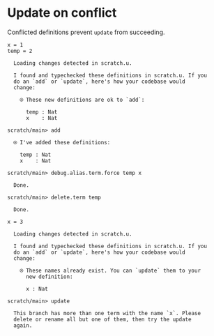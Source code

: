 # Update on conflict

Conflicted definitions prevent `update` from succeeding.

``` unison
x = 1
temp = 2
```

``` ucm
  Loading changes detected in scratch.u.

  I found and typechecked these definitions in scratch.u. If you
  do an `add` or `update`, here's how your codebase would
  change:
  
    ⍟ These new definitions are ok to `add`:
    
      temp : Nat
      x    : Nat

```

``` ucm
scratch/main> add

  ⍟ I've added these definitions:
  
    temp : Nat
    x    : Nat

scratch/main> debug.alias.term.force temp x

  Done.

scratch/main> delete.term temp

  Done.

```

``` unison
x = 3
```

``` ucm
  Loading changes detected in scratch.u.

  I found and typechecked these definitions in scratch.u. If you
  do an `add` or `update`, here's how your codebase would
  change:
  
    ⍟ These names already exist. You can `update` them to your
      new definition:
    
      x : Nat

```

``` ucm
scratch/main> update

  This branch has more than one term with the name `x`. Please
  delete or rename all but one of them, then try the update
  again.

```
